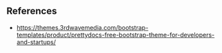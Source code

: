 

## References

- https://themes.3rdwavemedia.com/bootstrap-templates/product/prettydocs-free-bootstrap-theme-for-developers-and-startups/
